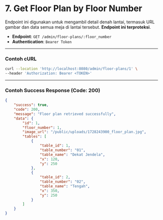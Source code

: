 # 7. Get Floor Plan by Floor Number

Endpoint ini digunakan untuk mengambil detail denah lantai, termasuk URL gambar dan data semua meja di lantai tersebut. **Endpoint ini terproteksi**.

- **Endpoint**: `GET /admin/floor-plans/:floor_number`
- **Authentication**: `Bearer Token`

---

### Contoh cURL

```sh
curl --location 'http://localhost:8080/admin/floor-plans/1' \
--header 'Authorization: Bearer <TOKEN>'
```

---

### Contoh Success Response (Code: 200)
```json
{
    "success": true,
    "code": 200,
    "message": "Floor plan retrieved successfully",
    "data": {
        "id": 1,
        "floor_number": 1,
        "image_url": "/public/uploads/1728243900_floor_plan.jpg",
        "tables": [
            {
                "table_id": 1,
                "table_number": "01",
                "table_name": "Dekat Jendela",
                "x": 120,
                "y": 250
            },
            {
                "table_id": 2,
                "table_number": "02",
                "table_name": "Tengah",
                "x": 350,
                "y": 250
            }
        ]
    }
}
```
